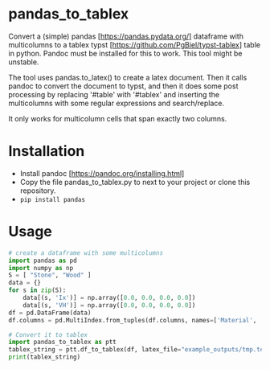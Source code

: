# pandas_to_tablex
Convert a (simple) pandas [https://pandas.pydata.org/] dataframe with multicolumns to a tablex typst [https://github.com/PgBiel/typst-tablex] table in python. Pandoc must be installed for this to work. This tool might be unstable.

The tool uses pandas.to_latex() to create a latex document. Then it calls pandoc to convert the document to typst, and then it does some post processing by replacing '#table' with '#tablex' and inserting the multicolumns with some regular expressions and search/replace.

It only works for multicolumn cells that span exactly two columns.

# Installation
- Install pandoc [https://pandoc.org/installing.html]
- Copy the file pandas_to_tablex.py to next to your project or clone this repository.
- `pip install pandas`

# Usage
```python
# create a dataframe with some multicolumns
import pandas as pd
import numpy as np
S = [ "Stone", "Wood" ]
data = {}
for s in zip(S):
    data[(s, 'Ix')] = np.array([0.0, 0.0, 0.0, 0.0])
    data[(s, 'VH')] = np.array([0.0, 0.0, 0.0, 0.0])
df = pd.DataFrame(data)
df.columns = pd.MultiIndex.from_tuples(df.columns, names=['Material', 'Measurement'])

# Convert it to tablex
import pandas_to_tablex as ptt
tablex_string = ptt.df_to_tablex(df, latex_file="example_outputs/tmp.tex", typst_file="example_outputs/output.typ")
print(tablex_string)
```
